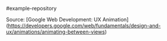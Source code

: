 #example-repository

Source: 
[Google Web Development: UX Animation] (https://developers.google.com/web/fundamentals/design-and-ux/animations/animating-between-views)